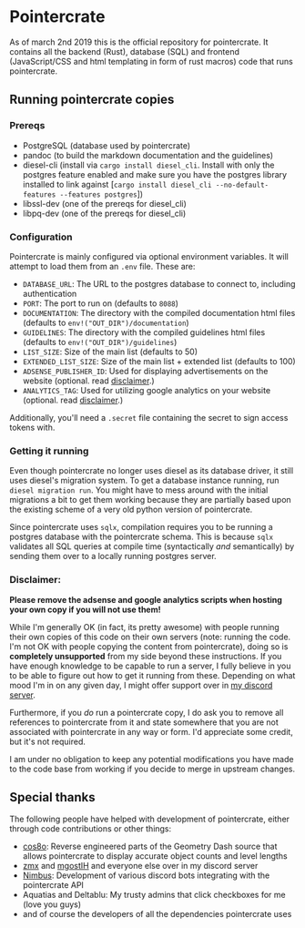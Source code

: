 # Pointercrate

As of march 2nd 2019 this is the official repository for pointercrate. It contains all the backend (Rust), database (SQL) and frontend (JavaScript/CSS and html templating in form of rust macros) code that runs pointercrate.

## Running pointercrate copies

### Prereqs

- PostgreSQL (database used by pointercrate)
- pandoc     (to build the markdown documentation and the guidelines)
- diesel-cli (install via `cargo install diesel_cli`. Install with only the postgres feature enabled and make sure you have the postgres library installed to link against [`cargo install diesel_cli --no-default-features --features postgres`])
- libssl-dev (one of the prereqs for diesel_cli)
- libpq-dev (one of the prereqs for diesel_cli)

### Configuration

Pointercrate is mainly configured via optional environment variables. It will attempt to load them from an `.env` file. These are:

- `DATABASE_URL`: The URL to the postgres database to connect to, including authentication
- `PORT`: The port to run on (defaults to `8088`)
- `DOCUMENTATION`: The directory with the compiled documentation html files (defaults to `env!("OUT_DIR")/documentation`)
- `GUIDELINES`: The directory with the compiled guidelines html files (defaults to `env!("OUT_DIR")/guidelines`)
- `LIST_SIZE`: Size of the main list (defaults to 50)
- `EXTENDED_LIST_SIZE`: Size of the main list + extended list (defaults to 100)
- `ADSENSE_PUBLISHER_ID`: Used for displaying advertisements on the website (optional. read [disclaimer](https://github.com/stadust/pointercrate#disclaimer).)
- `ANALYTICS_TAG`: Used for utilizing google analytics on your website (optional. read [disclaimer](https://github.com/stadust/pointercrate#disclaimer).)

Additionally, you'll need a `.secret` file containing the secret to sign access tokens with.

### Getting it running

Even though pointercrate no longer uses diesel as its database driver, it still uses diesel's migration system. To get a database instance running, run `diesel migration run`. You might have to mess around with the initial migrations a bit to get them working because they are partially based upon the existing scheme of a very old python version of pointercrate.

Since pointercrate uses `sqlx`, compilation requires you to be running a postgres database with the pointercrate schema. This is because `sqlx` validates all SQL queries at compile time (syntactically _and_ semantically) by sending them over to a locally running postgres server.
 
### Disclaimer:

**Please remove the adsense and google analytics scripts when hosting your own copy if you will not use them!**

While I'm generally OK (in fact, its pretty awesome) with people running their own copies of this code on their own servers (note: running the code. I'm not OK with people copying the content from pointercrate), doing so is **completely unsupported** from my side beyond these instructions. If you have enough knowledge to be capable to run a server, I fully believe in you to be able to figure out how to get it running from these. Depending on what mood I'm in on any given day, I might offer support over in [my discord server](https://discord.gg/sQewUEB).

Furthermore, if you _do_ run a pointercrate copy, I do ask you to remove all references to pointercrate from it and state somewhere that you are not associated with pointercrate in any way or form. I'd appreciate some credit, but it's not required.

I am under no obligation to keep any potential modifications you have made to the code base from working if you decide to merge in upstream changes. 

## Special thanks

The following people have helped with development of pointercrate, either through code contributions or other things:

- [cos8o](https://github.com/cos8o): Reverse engineered parts of the Geometry Dash source that allows pointercrate to display accurate object counts and level lengths
- [zmx](https://github.com/kyurime) and [mgostIH](https://github.com/mgostIH) and everyone else over in my discord server  
- [Nimbus](https://github.com/NimbusGD): Development of various discord bots integrating with the pointercrate API
- Aquatias and Deltablu: My trusty admins that click checkboxes for me (love you guys)
- and of course the developers of all the dependencies pointercrate uses
